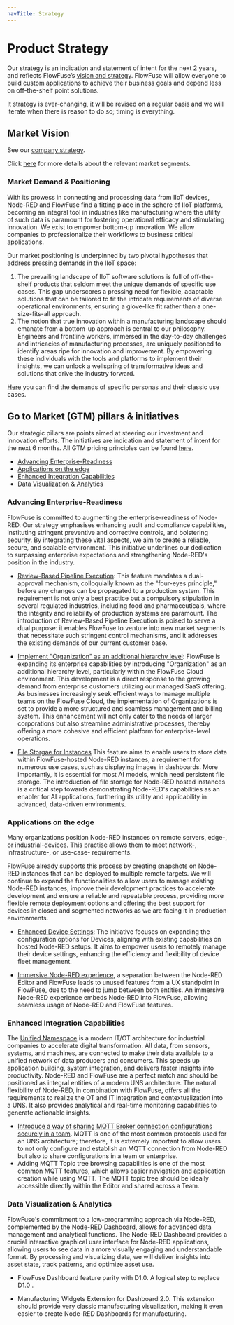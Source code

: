```yaml
---
navTitle: Strategy
---
```


# Product Strategy

Our strategy is an indication and statement of intent for the next 2 years, and reflects FlowFuse’s [vision and strategy](/handbook/company/strategy.md). FlowFuse will allow everyone to build custom applications to achieve their business goals and depend less on off-the-shelf point solutions. 

It strategy is ever-changing, it will be revised on a regular basis and we will iterate when there is reason to do so; timing is everything. 

## Market Vision

See our [company strategy](/handbook/company/strategy.md#the-market).

Click [here](./verticals.md#industrial-iot-platforms) for more details about the relevant market segments.

### Market Demand & Positioning

With its prowess in connecting and processing data from IIoT devices, Node-RED and FlowFuse find a fitting place in the sphere of IIoT platforms, becoming an integral tool in industries like manufacturing where the utility of such data is paramount for fostering operational efficacy and stimulating innovation. We exist to empower bottom-up innovation. We allow companies to professionalize their workflows to business critical applications.

Our market positioning is underpinned by two pivotal hypotheses that address pressing demands in the IIoT space:

1. The prevailing landscape of IIoT software solutions is full of off-the-shelf products that seldom meet the unique demands of specific use cases. This gap underscores a pressing need for flexible, adaptable solutions that can be tailored to fit the intricate requirements of diverse operational environments, ensuring a glove-like fit rather than a one-size-fits-all approach.
2. The notion that true innovation within a manufacturing landscape should emanate from a bottom-up approach is central to our philosophy. Engineers and frontline workers, immersed in the day-to-day challenges and intricacies of manufacturing processes, are uniquely positioned to identify areas ripe for innovation and improvement. By empowering these individuals with the tools and platforms to implement their insights, we can unlock a wellspring of transformative ideas and solutions that drive the industry forward.

[Here](https://flowfuse.com/handbook/product/personas/#common-use-cases) you can find the demands of specific personas and their classic use cases.

## Go to Market (GTM) pillars & initiatives

Our strategic pillars are points aimed at steering our investment and innovation efforts. The initiatives are indication and statement of intent for the next 6 months. All GTM pricing principles can be found [here](./pricing.md).

- [Advancing Enterprise-Readiness](#advancing-enterprise-readiness)
- [Applications on the edge](#applications-on-the-edge)
- [Enhanced Integration Capabilities](#enhanced-integration-capabilities)
- [Data Visualization & Analytics](#data-visualization--analytics)

### Advancing Enterprise-Readiness

FlowFuse is committed to augmenting the enterprise-readiness of Node-RED. Our strategy emphasises enhancing audit and compliance capabilities, instituting stringent preventive and corrective controls, and bolstering security. By integrating these vital aspects, we aim to create a reliable, secure, and scalable environment. This initiative underlines our dedication to surpassing enterprise expectations and strengthening Node-RED's position in the industry.

- [Review-Based Pipeline Execution](https://github.com/FlowFuse/flowfuse/issues/3139): This feature mandates a dual-approval mechanism, colloquially known as the "four-eyes principle," before any changes can be propagated to a production system. This requirement is not only a best practice but a compulsory stipulation in several regulated industries, including food and pharmaceuticals, where the integrity and reliability of production systems are paramount. The introduction of Review-Based Pipeline Execution is poised to serve a dual purpose: it enables FlowFuse to venture into new market segments that necessitate such stringent control mechanisms, and it addresses the existing demands of our current customer base.

- [Implement "Organization" as an additional hierarchy level](https://github.com/FlowFuse/flowfuse/issues/2338): FlowFuse is expanding its enterprise capabilities by introducing "Organization" as an additional hierarchy level, particularly within the FlowFuse Cloud environment. This development is a direct response to the growing demand from enterprise customers utilizing our managed SaaS offering. As businesses increasingly seek efficient ways to manage multiple teams on the FlowFuse Cloud, the implementation of Organizations is set to provide a more structured and seamless management and billing system. This enhancement will not only cater to the needs of larger corporations but also streamline administrative processes, thereby offering a more cohesive and efficient platform for enterprise-level operations.

- [File Storgae for Instances](https://github.com/FlowFuse/flowfuse/issues/3056) This feature aims to enable users to store data within FlowFuse-hosted Node-RED instances, a requirement for numerous use cases, such as displaying images in dashboards. More importantly, it is essential for most AI models, which need persistent file storage. The introduction of file storage for Node-RED hosted instances is a critical step towards demonstrating Node-RED's capabilities as an enabler for AI applications, furthering its utility and applicability in advanced, data-driven environments.

### Applications on the edge 

Many organizations position Node-RED instances on remote servers, edge-, or industrial-devices. This practise allows them to meet network-, infrastructure-, or use-case- requirements.

FlowFuse already supports this process by creating snapshots on Node-RED instances that can be deployed to multiple remote targets. We will continue to expand the functionalities to allow users to manage existing Node-RED instances, improve their development practices to accelerate development and ensure a reliable and repeatable process, providing more flexible remote deployment options and offering the best support for devices in closed and segmented networks as we are facing it in production environments.

- [Enhanced Device Settings](https://github.com/FlowFuse/flowfuse/issues/3172): The initiative focuses on expanding the configuration options for Devices, aligning with existing capabilities on hosted Node-RED setups. It aims to empower users to remotely manage their device settings, enhancing the efficiency and flexibility of device fleet management. 

- [Immersive Node-RED experience](https://github.com/FlowFuse/flowfuse/issues/2246), a separation between the Node-RED Editor and FlowFuse leads to unused features from a UX standpoint in FlowFuse, due to the need to jump between both entities. An immersive Node-RED experience embeds Node-RED into FlowFuse, allowing seamless usage of Node-RED and FlowFuse features.

### Enhanced Integration Capabilities

The [Unified Namespace](https://flowfuse.com/unified-namespace/) is a modern IT/OT architecture for industrial companies to accelerate digital transformation. All data, from sensors, systems, and machines, are connected to make their data available to a unified network of data producers and consumers. This speeds up application building, system integration, and delivers faster insights into productivity. Node-RED and FlowFuse are a perfect match and should be positioned as integral entities of a modern UNS architecture. The natural flexibility of Node-RED, in combination with FlowFuse, offers all the requirements to realize the OT and IT integration and contextualization into a UNS. It also provides analytical and real-time monitoring capabilities to generate actionable insights.

- [Introduce a way of sharing MQTT Broker connection configurations securely in a team](https://github.com/FlowFuse/flowfuse/issues/3444). MQTT is one of the most common protocols used for an UNS architecture; therefore, it is extremely important to allow users to not only configure and establish an MQTT connection from Node-RED but also to share configurations in a team or enterprise.
- Adding MQTT Topic tree browsing capabilities is one of the most common MQTT features, which allows easier navigation and application creation while using MQTT. The MQTT topic tree should be ideally accessible directly within the Editor and shared across a Team.

### Data Visualization & Analytics

FlowFuse's commitment to a low-programming approach via Node-RED, complemented by the Node-RED Dashboard, allows for advanced data management and analytical functions. The Node-RED Dashboard provides a crucial interactive graphical user interface for Node-RED applications, allowing users to see data in a more visually engaging and understandable format. By processing and visualizing data, we will deliver insights into asset state, track patterns, and optimize asset use.

- FlowFuse Dashboard feature parity with D1.0. A logical step to replace D1.0 .

- Manufacturing Widgets Extension for Dashboard 2.0. This extension should provide very classic manufacturing visualization, making it even easier to create Node-RED Dashboards for manufacturing.



